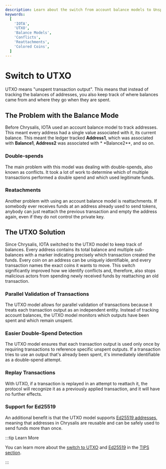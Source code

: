 ```yaml
---
description: Learn about the switch from account balance models to Unspent Transaction Output (UTXO) in IOTA.
keywords:
  [
    'IOTA',
    'UTXO',
    'Balance Models',
    'Conflicts',
    'Reattachments',
    'Colored Coins',
  ]
---
```


# Switch to UTXO

UTXO means "unspent transaction output".
This means that instead of tracking the balances of addresses, you also keep track of where balances came from and
where they go when they are spent.

## The Problem with the Balance Mode

Before Chrysalis, IOTA used an account balance model to track addresses.
This meant every address had a single value associated with it, its current balance.
This meant the ledger tracked **Address1**, which was associated with **Balance1**, **Address2** was associated with \*
\*Balance2\*\*, and so on.

### Double-spends

The main problem with this model was dealing with double-spends, also known as conflicts.
It took a lot of work to determine which of multiple transactions performed a double spend and which used legitimate
funds.

### Reatachments

Another problem with using an account balance model is reattachments.
If somebody ever receives funds at an address already used to send tokens, anybody can just reattach the previous
transaction and empty the address again,
even if they do not control the private key.

## The UTXO Solution

Since Chrysalis, IOTA switched to the UTXO model to keep track of balances.
Every address contains its total balance and multiple sub-balances with a marker indicating precisely which transaction
created the funds.
Every coin on an address can be uniquely identifiable, and every transaction names the exact coins it wants to move.
This switch significantly improved how we identify conflicts and, therefore, also stops malicious actors from spending
newly received funds by reattaching an old transaction.

### Parallel Validation of Transactions

The UTXO model allows for parallel validation of transactions because it treats each
transaction output as an independent entity.
Instead of tracking account balances, the UTXO model monitors which outputs have been spent and which remain unspent.

### Easier Double-Spend Detection

The UTXO model ensures that each transaction output is used only once by requiring transactions to reference specific
unspent outputs.
If a transaction tries to use an output that's already been spent, it's immediately identifiable as a double-spend
attempt.

### Replay Transactions

With UTXO, if a transaction is replayed in an attempt to reattach it, the protocol will recognize it as a previously
applied transaction, and it will have no further effects.

### Support for Ed25519

An additional benefit is that the UTXO model supports [Ed25519 addresses](EdDSA-support.md),
meaning that addresses in Chrysalis are reusable and can be safely used to send funds more than once.

:::tip Learn More

You can learn more about the [switch to UTXO](https://wiki.iota.org/tips/tips/TIP-0007) and
[Ed25519](https://wiki.iota.org/tips/tips/TIP-0017/) in the [TIPS section](../tips.md).

:::
